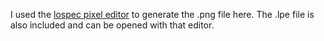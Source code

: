I used the [lospec pixel editor](https://apps.lospec.com/pixel-editor) to generate the .png file here. The .lpe file is also included and can be opened with that editor.
